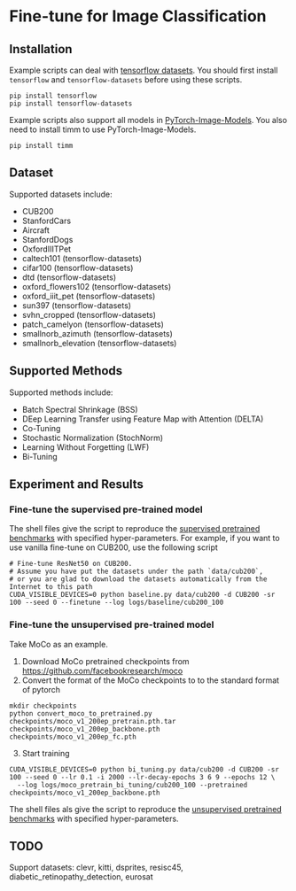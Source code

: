 # Fine-tune for Image Classification

## Installation
Example scripts can deal with [tensorflow datasets](https://www.tensorflow.org/datasets).
You should first install ``tensorflow`` and ``tensorflow-datasets`` before using these scripts.

```
pip install tensorflow
pip install tensorflow-datasets
```

Example scripts also support all models in [PyTorch-Image-Models](https://github.com/rwightman/pytorch-image-models).
You also need to install timm to use PyTorch-Image-Models.

```
pip install timm
```

## Dataset

Supported datasets include:

- CUB200
- StanfordCars
- Aircraft
- StanfordDogs
- OxfordIIITPet
- caltech101 (tensorflow-datasets)
- cifar100 (tensorflow-datasets)
- dtd (tensorflow-datasets)
- oxford_flowers102 (tensorflow-datasets) 
- oxford_iiit_pet (tensorflow-datasets)
- sun397 (tensorflow-datasets)
- svhn_cropped (tensorflow-datasets)
- patch_camelyon (tensorflow-datasets)
- smallnorb_azimuth (tensorflow-datasets)
- smallnorb_elevation (tensorflow-datasets)


## Supported Methods

Supported methods include:

- Batch Spectral Shrinkage (BSS)
- DEep Learning Transfer using Feature Map with Attention (DELTA)
- Co-Tuning
- Stochastic Normalization (StochNorm)
- Learning Without Forgetting (LWF)
- Bi-Tuning

## Experiment and Results

### Fine-tune the supervised pre-trained model

The shell files give the script to reproduce the [supervised pretrained benchmarks](/docs/ftlib/benchmarks/image_classification.rst) with specified hyper-parameters.
For example, if you want to use vanilla fine-tune on CUB200, use the following script

```shell script
# Fine-tune ResNet50 on CUB200.
# Assume you have put the datasets under the path `data/cub200`, 
# or you are glad to download the datasets automatically from the Internet to this path
CUDA_VISIBLE_DEVICES=0 python baseline.py data/cub200 -d CUB200 -sr 100 --seed 0 --finetune --log logs/baseline/cub200_100
```


### Fine-tune the unsupervised pre-trained model
Take MoCo as an example. 

1. Download MoCo pretrained checkpoints from https://github.com/facebookresearch/moco
2. Convert  the format of the MoCo checkpoints to to the standard format of pytorch
```shell
mkdir checkpoints
python convert_moco_to_pretrained.py checkpoints/moco_v1_200ep_pretrain.pth.tar checkpoints/moco_v1_200ep_backbone.pth checkpoints/moco_v1_200ep_fc.pth
```
3. Start training
```shell
CUDA_VISIBLE_DEVICES=0 python bi_tuning.py data/cub200 -d CUB200 -sr 100 --seed 0 --lr 0.1 -i 2000 --lr-decay-epochs 3 6 9 --epochs 12 \
  --log logs/moco_pretrain_bi_tuning/cub200_100 --pretrained checkpoints/moco_v1_200ep_backbone.pth
```
The shell files als give the script to reproduce the [unsupervised pretrained benchmarks](/docs/ftlib/benchmarks/image_classification_unsupervised.rst) with specified hyper-parameters.
 
## TODO
Support datasets: clevr, kitti, dsprites, resisc45, diabetic_retinopathy_detection, eurosat


